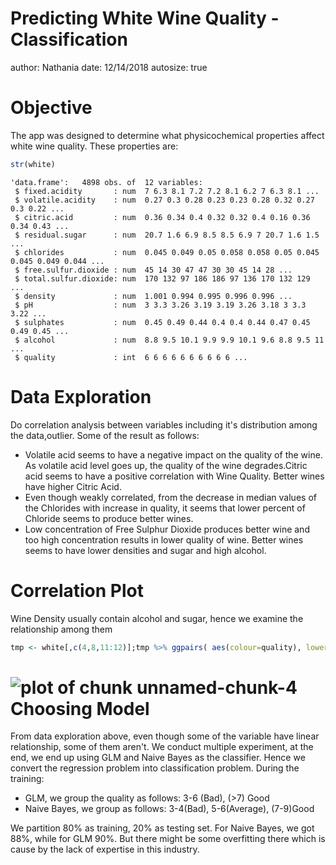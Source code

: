 Predicting White Wine Quality - Classification
========================================================
author: Nathania
date: 12/14/2018
autosize: true

Objective
========================================================
The app was designed to determine what physicochemical properties affect white wine quality. These properties are:



```r
str(white)
```

```
'data.frame':	4898 obs. of  12 variables:
 $ fixed.acidity       : num  7 6.3 8.1 7.2 7.2 8.1 6.2 7 6.3 8.1 ...
 $ volatile.acidity    : num  0.27 0.3 0.28 0.23 0.23 0.28 0.32 0.27 0.3 0.22 ...
 $ citric.acid         : num  0.36 0.34 0.4 0.32 0.32 0.4 0.16 0.36 0.34 0.43 ...
 $ residual.sugar      : num  20.7 1.6 6.9 8.5 8.5 6.9 7 20.7 1.6 1.5 ...
 $ chlorides           : num  0.045 0.049 0.05 0.058 0.058 0.05 0.045 0.045 0.049 0.044 ...
 $ free.sulfur.dioxide : num  45 14 30 47 47 30 30 45 14 28 ...
 $ total.sulfur.dioxide: num  170 132 97 186 186 97 136 170 132 129 ...
 $ density             : num  1.001 0.994 0.995 0.996 0.996 ...
 $ pH                  : num  3 3.3 3.26 3.19 3.19 3.26 3.18 3 3.3 3.22 ...
 $ sulphates           : num  0.45 0.49 0.44 0.4 0.4 0.44 0.47 0.45 0.49 0.45 ...
 $ alcohol             : num  8.8 9.5 10.1 9.9 9.9 10.1 9.6 8.8 9.5 11 ...
 $ quality             : int  6 6 6 6 6 6 6 6 6 6 ...
```


Data Exploration
========================================================
Do correlation analysis between variables including it's distribution among the data,outlier. Some of the result as follows:
- Volatile acid seems to have a negative impact on the quality of the wine. As volatile acid level goes up, the quality of the wine degrades.Citric acid seems to have a positive correlation with Wine Quality. Better wines have higher Citric Acid.
- Even though weakly correlated, from the decrease in median values of the Chlorides with increase in quality, it seems that lower percent of Chloride seems to produce better wines.
- Low concentration of Free Sulphur Dioxide produces better wine and too high concentration results in lower quality of wine. Better wines seems to have lower densities and sugar and high alcohol.

Correlation Plot 
========================================================
Wine Density usually contain alcohol and sugar, hence we examine the relationship among them




```r
tmp <- white[,c(4,8,11:12)];tmp %>% ggpairs( aes(colour=quality), lower = list(combo=wrap("facethist", binwidth=5)))
```

![plot of chunk unnamed-chunk-4](idea-figure/unnamed-chunk-4-1.png)
Choosing Model
========================================================
From data exploration above, even though some of the variable have linear relationship, some of them aren't. We conduct multiple experiment, at the end, we end up using GLM and Naive Bayes as the classifier. Hence we convert the regression problem into classification problem. During the training:
- GLM, we group the quality as follows: 3-6 (Bad), (>7) Good
- Naive Bayes, we group as follows: 3-4(Bad), 5-6(Average), (7-9)Good

We partition 80% as training, 20% as testing set.
For Naive Bayes, we got 88%, while for GLM 90%. But there might be some overfitting there which is cause by the lack of expertise in this industry.
